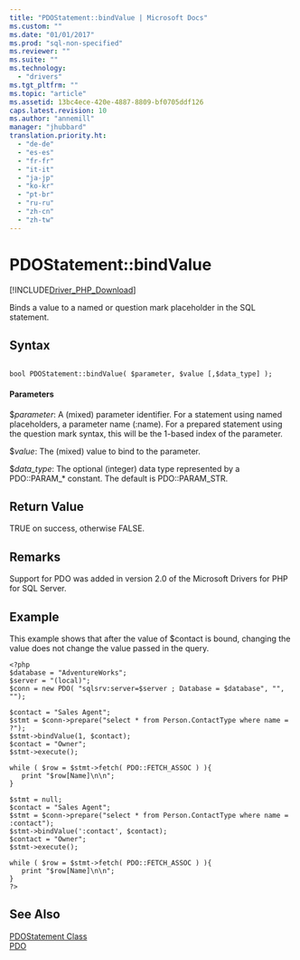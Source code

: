```yaml
---
title: "PDOStatement::bindValue | Microsoft Docs"
ms.custom: ""
ms.date: "01/01/2017"
ms.prod: "sql-non-specified"
ms.reviewer: ""
ms.suite: ""
ms.technology: 
  - "drivers"
ms.tgt_pltfrm: ""
ms.topic: "article"
ms.assetid: 13bc4ece-420e-4887-8809-bf0705ddf126
caps.latest.revision: 10
ms.author: "annemill"
manager: "jhubbard"
translation.priority.ht: 
  - "de-de"
  - "es-es"
  - "fr-fr"
  - "it-it"
  - "ja-jp"
  - "ko-kr"
  - "pt-br"
  - "ru-ru"
  - "zh-cn"
  - "zh-tw"
---
```

# PDOStatement::bindValue
[!INCLUDE[Driver_PHP_Download](../../connect/php/includes)]

Binds a value to a named or question mark placeholder in the SQL statement.  
  
## Syntax  
  
```  
  
bool PDOStatement::bindValue( $parameter, $value [,$data_type] );  
```  
  
#### Parameters  
$*parameter*: A (mixed) parameter identifier. For a statement using named placeholders, a parameter name (:name). For a prepared statement using the question mark syntax, this will be the 1-based index of the parameter.  
  
$*value*: The (mixed) value to bind to the parameter.  
  
$*data_type*: The optional (integer) data type represented by a PDO::PARAM_* constant. The default is PDO::PARAM_STR.  
  
## Return Value  
TRUE on success, otherwise FALSE.  
  
## Remarks  
Support for PDO was added in version 2.0 of the Microsoft Drivers for PHP for SQL Server.  
  
## Example  
This example shows that after the value of $contact is bound, changing the value does not change the value passed in the query.  
  
```  
<?php  
$database = "AdventureWorks";  
$server = "(local)";  
$conn = new PDO( "sqlsrv:server=$server ; Database = $database", "", "");  
  
$contact = "Sales Agent";  
$stmt = $conn->prepare("select * from Person.ContactType where name = ?");  
$stmt->bindValue(1, $contact);  
$contact = "Owner";  
$stmt->execute();  
  
while ( $row = $stmt->fetch( PDO::FETCH_ASSOC ) ){  
   print "$row[Name]\n\n";  
}  
  
$stmt = null;  
$contact = "Sales Agent";  
$stmt = $conn->prepare("select * from Person.ContactType where name = :contact");  
$stmt->bindValue(':contact', $contact);  
$contact = "Owner";  
$stmt->execute();  
  
while ( $row = $stmt->fetch( PDO::FETCH_ASSOC ) ){  
   print "$row[Name]\n\n";  
}  
?>  
```  
  
## See Also  
[PDOStatement Class](../../connect/php/pdostatement-class.md)  
[PDO](http://go.microsoft.com/fwlink/?LinkID=187441)  
  
